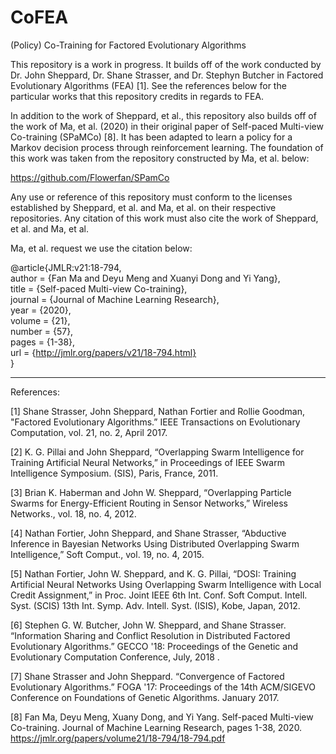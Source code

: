 # CoFEA
(Policy) Co-Training for Factored Evolutionary Algorithms

This repository is a work in progress. It builds off of the work conducted by Dr. John Sheppard, Dr. Shane Strasser, and
Dr. Stephyn Butcher in Factored Evolutionary Algorithms (FEA) [1]. See the references below for the particular works that
this repository credits in regards to FEA.

In addition to the work of Sheppard, et al., this repository also builds off of the work of Ma, et al. (2020) in their original paper 
of Self-paced Multi-view Co-training (SPaMCo) [8]. It has been adapted to learn a policy for a Markov decision process 
through reinforcement learning. The foundation of this work was taken from the repository constructed by Ma, et al. below:

https://github.com/Flowerfan/SPamCo

Any use or reference of this repository must conform to the licenses established by Sheppard, et al. and Ma, et al. on 
their respective repositories. Any citation of this work must also cite the work of Sheppard, et al. and Ma, et al. 

Ma, et al. request we use the citation below:

  @article{JMLR:v21:18-794,\
    author  = {Fan Ma and Deyu Meng and Xuanyi Dong and Yi Yang},\
    title   = {Self-paced Multi-view Co-training},\
    journal = {Journal of Machine Learning Research},\
    year    = {2020},\
    volume  = {21},\
    number  = {57},\
    pages   = {1-38},\
    url     = {http://jmlr.org/papers/v21/18-794.html} \
  }
  
_____

References:

[1] Shane Strasser, John Sheppard, Nathan Fortier and Rollie Goodman, "Factored Evolutionary Algorithms.” IEEE Transactions on Evolutionary Computation, vol. 21, no. 2, April 2017. 

[2] K. G. Pillai and John Sheppard, “Overlapping Swarm Intelligence for Training Artificial Neural Networks,” in Proceedings of IEEE Swarm Intelligence Symposium. (SIS), Paris, France, 2011.  

[3] Brian K. Haberman and John W. Sheppard, “Overlapping Particle Swarms for Energy-Efficient Routing in Sensor Networks,” Wireless Networks., vol. 18, no. 4, 2012. 

[4] Nathan Fortier, John Sheppard, and Shane Strasser, “Abductive Inference in Bayesian Networks Using Distributed Overlapping Swarm Intelligence,” Soft Comput., vol. 19, no. 4, 2015.  

[5] Nathan Fortier, John W. Sheppard, and K. G. Pillai, “DOSI: Training Artificial Neural Networks Using Overlapping Swarm Intelligence with Local Credit Assignment,” in Proc. Joint IEEE 6th Int. Conf. Soft Comput. Intell. Syst. (SCIS) 13th Int. Symp. Adv. Intell. Syst. (ISIS), Kobe, Japan, 2012. 

[6] Stephen G. W. Butcher, John W. Sheppard, and Shane Strasser. “Information Sharing and Conflict Resolution in Distributed Factored Evolutionary Algorithms.” GECCO '18: Proceedings of the Genetic and Evolutionary Computation Conference, July, 2018 . 

[7] Shane Strasser and John Sheppard. “Convergence of Factored Evolutionary Algorithms.” FOGA '17: Proceedings of the 14th ACM/SIGEVO Conference on Foundations of Genetic Algorithms. January 2017.

[8] Fan Ma, Deyu Meng, Xuany Dong, and Yi Yang. Self-paced Multi-view Co-training. Journal of Machine Learning Research, 
pages 1-38, 2020. https://jmlr.org/papers/volume21/18-794/18-794.pdf
